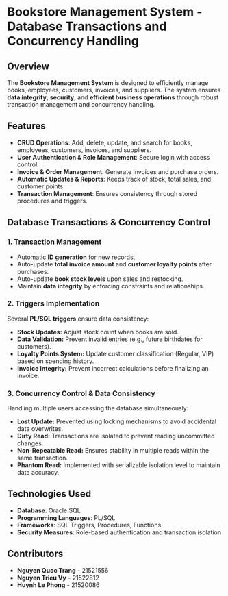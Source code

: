 # Bookstore Management System - Database Transactions and Concurrency Handling

## Overview
The **Bookstore Management System** is designed to efficiently manage books, employees, customers, invoices, and suppliers. The system ensures **data integrity**, **security**, and **efficient business operations** through robust transaction management and concurrency handling.

## Features
- **CRUD Operations**: Add, delete, update, and search for books, employees, customers, invoices, and suppliers.
- **User Authentication & Role Management**: Secure login with access control.
- **Invoice & Order Management**: Generate invoices and purchase orders.
- **Automatic Updates & Reports**: Keeps track of stock, total sales, and customer points.
- **Transaction Management**: Ensures consistency through stored procedures and triggers.

## Database Transactions & Concurrency Control
### **1. Transaction Management**
- Automatic **ID generation** for new records.
- Auto-update **total invoice amount** and **customer loyalty points** after purchases.
- Auto-update **book stock levels** upon sales and restocking.
- Maintain **data integrity** by enforcing constraints and relationships.

### **2. Triggers Implementation**
Several **PL/SQL triggers** ensure data consistency:
- **Stock Updates:** Adjust stock count when books are sold.
- **Data Validation:** Prevent invalid entries (e.g., future birthdates for customers).
- **Loyalty Points System:** Update customer classification (Regular, VIP) based on spending history.
- **Invoice Integrity:** Prevent incorrect calculations before finalizing an invoice.

### **3. Concurrency Control & Data Consistency**
Handling multiple users accessing the database simultaneously:
- **Lost Update:** Prevented using locking mechanisms to avoid accidental data overwrites.
- **Dirty Read:** Transactions are isolated to prevent reading uncommitted changes.
- **Non-Repeatable Read:** Ensures stability in multiple reads within the same transaction.
- **Phantom Read:** Implemented with serializable isolation level to maintain data accuracy.

## Technologies Used
- **Database**: Oracle SQL
- **Programming Languages**: PL/SQL
- **Frameworks**: SQL Triggers, Procedures, Functions
- **Security Measures**: Role-based authentication and transaction isolation

## Contributors
- **Nguyen Quoc Trang** - 21521556
- **Nguyen Trieu Vy** - 21522812
- **Huynh Le Phong** - 21520086


